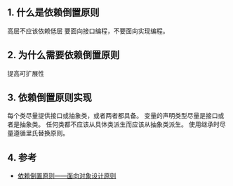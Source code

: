 ## 1. 什么是依赖倒置原则
高层不应该依赖低层
要面向接口编程，不要面向实现编程。

## 2. 为什么需要依赖倒置原则
提高可扩展性
## 3. 依赖倒置原则实现
每个类尽量提供接口或抽象类，或者两者都具备。
变量的声明类型尽量是接口或者是抽象类。
任何类都不应该从具体类派生而应该从抽象类派生。
使用继承时尽量遵循里氏替换原则。
## 4. 参考
- [依赖倒置原则——面向对象设计原则](http://c.biancheng.net/view/1326.html)